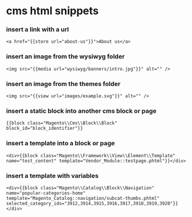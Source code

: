 # cms html snippets

### insert a link with a url

    <a href="{{store url="about-us"}}">About us</a>

### insert an image from the wysiwyg folder

    <img src="{{media url="wysiwyg/banners/intro.jpg"}}" alt="" />

### insert an image from the themes folder

    <img src="{{view url="images/example.svg"}}" alt="" />

### insert a static block into another cms block or page

    {{block class="Magento\\Cms\\Block\\Block" block_id="block_identifier"}}

### insert a template into a block or page

    <div>{{block class="Magento\\Framework\\View\\Element\\Template" name="test_content" template="Vendor_Module::testpage.phtml"}}</div>

### insert a template with variables

    <div>{{block class="Magento\\Catalog\\Block\\Navigation" name="popular-categories-home" template="Magento_Catalog::navigation/subcat-thumbs.phtml" selected_category_ids="3912,3914,3915,3916,3917,3918,3919,3920"}}</div>
